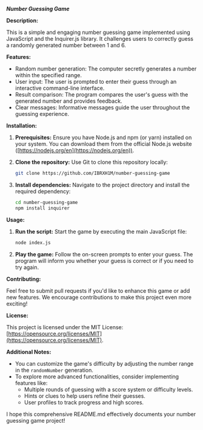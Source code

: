 ***Number Guessing Game***

**Description:**

This is a simple and engaging number guessing game implemented using JavaScript and the Inquirer.js library. It challenges users to correctly guess a randomly generated number between 1 and 6.

**Features:**

- Random number generation: The computer secretly generates a number within the specified range.
- User input: The user is prompted to enter their guess through an interactive command-line interface.
- Result comparison: The program compares the user's guess with the generated number and provides feedback.
- Clear messages: Informative messages guide the user throughout the guessing experience.

**Installation:**

1. **Prerequisites:** Ensure you have Node.js and npm (or yarn) installed on your system. You can download them from the official Node.js website ([https://nodejs.org/en](https://nodejs.org/en)).
2. **Clone the repository:** Use Git to clone this repository locally:

   ```bash
   git clone https://github.com/IBRXH1M/number-guessing-game
   ```
   
3. **Install dependencies:** Navigate to the project directory and install the required dependency:

   ```bash
   cd number-guessing-game
   npm install inquirer
   ```

**Usage:**

1. **Run the script:** Start the game by executing the main JavaScript file:

   ```bash
   node index.js
   ```

2. **Play the game:** Follow the on-screen prompts to enter your guess. The program will inform you whether your guess is correct or if you need to try again.

**Contributing:**

Feel free to submit pull requests if you'd like to enhance this game or add new features. We encourage contributions to make this project even more exciting!

**License:**

This project is licensed under the MIT License: [https://opensource.org/licenses/MIT](https://opensource.org/licenses/MIT).

**Additional Notes:**

- You can customize the game's difficulty by adjusting the number range in the `randomNumber` generation.
- To explore more advanced functionalities, consider implementing features like:
    - Multiple rounds of guessing with a score system or difficulty levels.
    - Hints or clues to help users refine their guesses.
    - User profiles to track progress and high scores.

I hope this comprehensive README.md effectively documents your number guessing game project!

